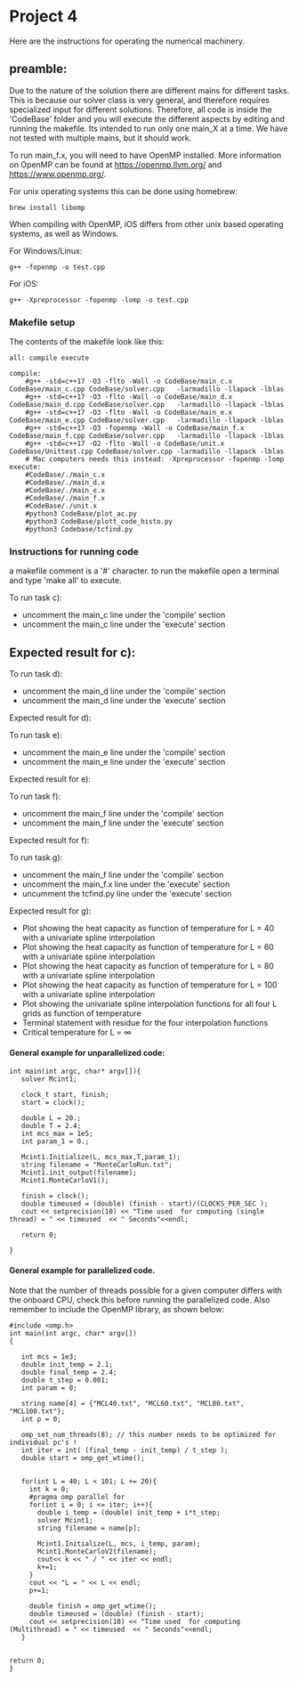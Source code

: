 # Project 4

Here are the instructions for operating the numerical machinery.

## preamble:
Due to the nature of the solution there are different mains for different tasks. This is because our solver class is very general, and therefore requires specialized input for different solutions. Therefore, all code is inside the 'CodeBase' folder and you will execute the different aspects by editing and running the makefile. Its intended to run only one main_X at a time. We have not tested with multiple mains, but it should work.

To run main_f.x, you will need to have OpenMP installed. More information on OpenMP can be found at https://openmp.llvm.org/ and https://www.openmp.org/. 

For unix operating systems this can be done using homebrew:
```
brew install libomp
```
When compiling with OpenMP, iOS differs from other unix based operating systems, as well as Windows. 

For Windows/Linux:
```
g++ -fopenmp -o test.cpp
```

For iOS:
```
g++ -Xpreprocessor -fopenmp -lomp -o test.cpp
```

### Makefile setup
The contents of the makefile look like this:
```
all: compile execute

compile:
	#g++ -std=c++17 -O3 -flto -Wall -o CodeBase/main_c.x CodeBase/main_c.cpp CodeBase/solver.cpp   -larmadillo -llapack -lblas
	#g++ -std=c++17 -O3 -flto -Wall -o CodeBase/main_d.x CodeBase/main_d.cpp CodeBase/solver.cpp   -larmadillo -llapack -lblas
	#g++ -std=c++17 -O3 -flto -Wall -o CodeBase/main_e.x CodeBase/main_e.cpp CodeBase/solver.cpp   -larmadillo -llapack -lblas
	#g++ -std=c++17 -O3 -fopenmp -Wall -o CodeBase/main_f.x CodeBase/main_f.cpp CodeBase/solver.cpp   -larmadillo -llapack -lblas
	#g++ -std=c++17 -O2 -flto -Wall -o CodeBase/unit.x CodeBase/Unittest.cpp CodeBase/solver.cpp -larmadillo -llapack -lblas
	# Mac computers needs this instead: -Xpreprocessor -fopenmp -lomp
execute:
	#CodeBase/./main_c.x
	#CodeBase/./main_d.x
	#CodeBase/./main_e.x
	#CodeBase/./main_f.x
	#CodeBase/./unit.x
	#python3 CodeBase/plot_ac.py
	#python3 CodeBase/plott_code_histo.py
	#python3 Codebase/tcfind.py
```
### Instructions for running code
a makefile comment is a '#' character. to run the makefile open a terminal and type 'make all' to execute.

To run task c):
  - uncomment the main_c line under the 'compile' section
  - uncomment the main_c line under the 'execute' section

Expected result for c):
  - 


To run task d):
  - uncomment the main_d line under the 'compile' section
  - uncomment the main_d line under the 'execute' section

Expected result for d):



To run task e):
  - uncomment the main_e line under the 'compile' section
  - uncomment the main_e line under the 'execute' section
 
Expected result for e):
  


To run task f):
  - uncomment the main_f line under the 'compile' section
  - uncomment the main_f line under the 'execute' section

Expected result for f):



To run task g):
  - uncomment the main_f line under the 'compile' section
  - uncomment the main_f.x line under the 'execute' section
  - uncumment the tcfind.py line under the 'execute' section

Expected result for g):
  - Plot showing the heat capacity as function of temperature for L = 40 with a univariate spline interpolation
  - Plot showing the heat capacity as function of temperature for L = 60 with a univariate spline interpolation
  - Plot showing the heat capacity as function of temperature for L = 80 with a univariate spline interpolation
  - Plot showing the heat capacity as function of temperature for L = 100 with a univariate spline interpolation
  - Plot showing the univariate spline interpolation functions for all four L grids as function of temperature
  - Terminal statement with residue for the four interpolation functions
  - Critical temperature for L = &infin;


#### General example for unparallelized code:
```
int main(int argc, char* argv[]){
   solver Mcint1;
   
   clock_t start, finish;
   start = clock();
   
   double L = 20.;
   double T = 2.4;
   int mcs_max = 1e5;
   int param_1 = 0.;
   
   Mcint1.Initialize(L, mcs_max,T,param_1);
   string filename = "MonteCarloRun.txt";
   Mcint1.init_output(filename);
   Mcint1.MonteCarloV1();
   
   finish = clock();
   double timeused = (double) (finish - start)/(CLOCKS_PER_SEC );
   cout << setprecision(10) << "Time used  for computing (single thread) = " << timeused  << " Seconds"<<endl;

   return 0;
   
}

```

#### General example for parallelized code. 
Note that the number of threads possible for a given computer differs with the onboard CPU, check this before running the parallelized code. Also remember to include the OpenMP library, as shown below:
```
#include <omp.h>
int main(int argc, char* argv[])
{

   int mcs = 1e3;
   double init_temp = 2.1;
   double final_temp = 2.4;
   double t_step = 0.001;
   int param = 0;

   string name[4] = {"MCL40.txt", "MCL60.txt", "MCL80.txt", "MCL100.txt"};
   int p = 0;

   omp_set_num_threads(8); // this number needs to be optimized for individual pc's !
   int iter = int( (final_temp - init_temp) / t_step );
   double start = omp_get_wtime();


   for(int L = 40; L < 101; L += 20){
     int k = 0;
     #pragma omp parallel for
     for(int i = 0; i <= iter; i++){
       double i_temp = (double) init_temp + i*t_step;
       solver Mcint1;
       string filename = name[p];

       Mcint1.Initialize(L, mcs, i_temp, param);
       Mcint1.MonteCarloV2(filename);
       cout<< k << " / " << iter << endl;
       k+=1;
     }
     cout << "L = " << L << endl;
     p+=1;

     double finish = omp_get_wtime();
     double timeused = (double) (finish - start);
     cout << setprecision(10) << "Time used  for computing (Multithread) = " << timeused  << " Seconds"<<endl;
   }


return 0;
}


```

